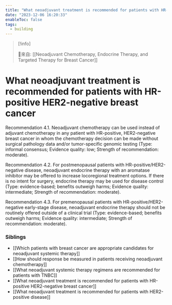 ```yaml
---
title: "What neoadjuvant treatment is recommended for patients with HR-positive HER2-negative breast cancer"
date: "2023-12-06 16:20:33"
enableToc: false
tags:
  - building
---
```


> [!info]
>
> 🌱來自: [[Neoadjuvant Chemotherapy, Endocrine Therapy, and Targeted Therapy for Breast Cancer]]

# What neoadjuvant treatment is recommended for patients with HR-positive HER2-negative breast cancer

Recommendation 4.1.
Neoadjuvant chemotherapy can be used instead of adjuvant chemotherapy in any patient with HR-positive, HER2-negative breast cancer in whom the chemotherapy decision can be made without surgical pathology data and/or tumor-specific genomic testing (Type: informal consensus; Evidence quality: low; Strength of recommendation: moderate).

Recommendation 4.2.
For postmenopausal patients with HR-positive/HER2-negative disease, neoadjuvant endocrine therapy with an aromatase inhibitor may be offered to increase locoregional treatment options. If there is no intent for surgery, endocrine therapy may be used for disease control (Type: evidence-based; benefits outweigh harms; Evidence quality: intermediate; Strength of recommendation: moderate).

Recommendation 4.3.
For premenopausal patients with HR-positive/HER2-negative early-stage disease, neoadjuvant endocrine therapy should not be routinely offered outside of a clinical trial (Type: evidence-based; benefits outweigh harms; Evidence quality: intermediate; Strength of recommendation: moderate).

### Siblings

- [[Which patients with breast cancer are appropriate candidates for neoadjuvant systemic therapy]]
- [[How should response be measured in patients receiving neoadjuvant chemotherapy]]
- [[What neoadjuvant systemic therapy regimens are recommended for patients with TNBC]]
- [[What neoadjuvant treatment is recommended for patients with HR-positive HER2-negative breast cancer]]
- [[What neoadjuvant treatment is recommended for patients with HER2-positive disease]]

